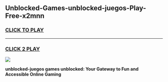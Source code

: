 
## Unblocked-Games-unblocked-juegos-Play-Free-x2mnn
<h3>
<a href="https://premium76.site?title=unblocked-juegos&ref=21A">CLICK TO PLAY</a></h3>
<hr>

<h3>
<a href="https://premium76.site?title=unblocked-juegos&ref=21A">CLICK 2 PLAY</a>
  
</h3>

<a href="https://premium76.site?title=unblocked-juegos&ref=21A"><img src="https://clearcache.store/games.png"></a>


**unblocked-juegos games unblocked: Your Gateway to Fun and Accessible Online Gaming**
